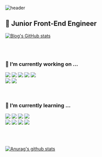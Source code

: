 ![header](https://capsule-render.vercel.app/api?type=slice&color=gradient&height=250&section=header&text=DA%20HEEN%20KIM&fontAlign=50&fontAlignY=70&fontSize=90&fontColor=F2F2F2)
  <h2>🐣 Junior Front-End Engineer</h2>
  
  [![Blog's GitHub stats](https://img.shields.io/badge/blog-03C75A?style=for-the-badge&logo=naver&logoColor=white)](https://blog.naver.com/agny_) 

  <br />
  <br />
  
  <div>
    <h3>🔭 I’m currently working on ...</h3>
    <img src='https://img.shields.io/badge/html5-E34F26?style=for-the-badge&logo=html5&logoColor=white'>
    <img src='https://img.shields.io/badge/css3-1572B6?style=for-the-badge&logo=css3&logoColor=white'>
    <img src='https://img.shields.io/badge/javascript_ES6-F7DF1E?style=for-the-badge&logo=javascript&logoColor=black'>
    <img src='https://img.shields.io/badge/Yarn-2C8EBB?style=for-the-badge&logo=yarn&logoColor=white'>
    <img src='https://img.shields.io/badge/AWS S3-569A31?style=for-the-badge&logo=amazon s3&logoColor=white'>
  <br />
    <img src='https://img.shields.io/badge/React.js-61DAFB?style=for-the-badge&logo=react&logoColor=white'>
    <img src='https://img.shields.io/badge/styled--components-DB7093?style=for-the-badge&logo=styled-components&logoColor=white'>
  </div>

  <br />
  <br />
  
  <div>
    <h3>🌱 I’m currently learning ...</h3>
    <img src='https://img.shields.io/badge/typescript-3178C6?style=for-the-badge&logo=typescript&logoColor=white'>
    <img src='https://img.shields.io/badge/React_Query-FF4154?style=for-the-badge&logo=react query&logoColor=white'>
    <img src='https://img.shields.io/badge/Redux_toolkit-764ABC?style=for-the-badge&logo=redux&logoColor=white'>
    <img src='https://img.shields.io/badge/Recoil-000000?style=for-the-badge&logo=rust&logoColor=white'>
  <br />
    <img src='https://img.shields.io/badge/Node-339933?style=for-the-badge&logo=node.js&logoColor=white'>
    <img src='https://img.shields.io/badge/Python-3766AB?style=for-the-badge&logo=Python&logoColor=white'>
    <img src='https://img.shields.io/badge/Sass-CC6699?style=for-the-badge&logo=sass&logoColor=white'>
    <img src='https://img.shields.io/badge/Next.js-000000?style=for-the-badge&logo=next.js&logoColor=white'>
  </div>

  <br />
  <br />
  <br />

  
  [![Anurag's github stats](https://github-readme-stats.vercel.app/api?username=doa12)](https://github.com/anuraghazra/github-readme-stats)
  
